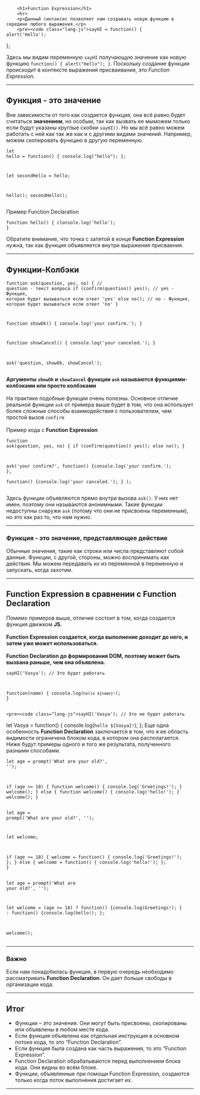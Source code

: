 <!DOCTYPE html>
<html>
    <head>
        <link href="/css/prism.css" rel="stylesheet">
        <script src="/prism.js"></script>
        <!--<link rel="stylesheet" href="/css/rainbow.css" type="text/css">
        <script src="/rainbow-custom.min.js"></script>-->
        <link rel="stylesheet" href="/css/main.css">
    </head>
    

        <h1>Function Expression</h1>
        <hr>
        <p>Данный синтаксис позволяет нам создавать новую функцию в середине любого выражения.</p>
        <pre><code class="lang-js">sayHI = function() {
    alert('Hello');
};</code></pre>
        <p>Здесь мы видим переменную <code class="lang- js">sayHI</code> получающую значение как новую функцию <code class="lang-js">function() { alert("Hello"); }</code>. Поскольку создание функции происходит в контексте выражения присваивания, это <em>Function Expression</em>.<p>
        <hr>
        <h2>Функция - это значение</h2>
        <p>Вне зависимости от того как создается функция, она всё равно будет считаться <b>значением</b>, но особым, так как вызвать ее мыможем только если будут указаны круглые скобки <code class="lang-js">sayHI()</code>. Но мы всё  равно можем работать с ней как так же как и с другими видами значений. Например, можем скопировать функцию в другую переменную. <pre><code class="lang-js">let hello = function() {
    console.log("hello");
};
        
let secondHello = hello;

hello();
secondHello();</code></pre>
        Пример Function Declaration
        <pre><code class="lang-js">function hello() {
    clonsole.log('hello');
}</code></pre>
        Обратите внимание, что точка с запятой в конце <b>Function Expression</b> нужна, так как функция объявляется внутри выражения присваения.
        </p>
        <hr>
        <h2>Функции-Колбэки</h2>
        <p><pre><code class="lang-js">function ask(question, yes, no) { // question - текст вопроса
    if (confirm(question)) yes(); // yes - Функция, которая будет вызываться если ответ 'yes'
    else no(); // no - Функция, которая будет вызываться если ответ 'no'
}

function showOk() {
    console.log('your confirm.');
}

function showCancel() {
    console.log('your canceled.');
}

ask('question, showOk, showCancel');</code></pre>
    <b>Аргументы <code class="lang-js">showOk</code> и <code class="lang-js">showCancel</code> функции <code class="lang-js">ask</code> называются функциями-колбэками или просто колбэками</b>
    <br>
    <br>
    На практике подобные функции очень полезны. Основное отличие реальной функции <code class="lang-js">ask</code> от примера выше будет в том, что она использует более сложные способы    взаимодействия с пользователем, чем простой вызов <code class="lang-js">confirm</code>
    <br>
    <br>
    Пример кода с <b>Function Expression</b>
    <pre><code class="lang-js">function ask(question, yes, no) {
    if (confirm(question)) yes();
    else no();
}

ask('your confirm?',
    function() {console.log('your confirm.'); },    
    function() {console.log('your canceled.'); }
);</code></pre>
    Здесь функции объявляются прямо внутри вызова <code class="lang-js">ask()</code>. У них нет имен, поэтому они называются анонимными. Такие функции недоступны снаружи <code class="lang-js">ask</code> (потому что они не присвоены переменным), но это как раз то, что нам нужно.</p>
    <hr>
    <h3>Функция - это значение, представляющее действие</h3>
    <p>Обычные значения, такие как строки или числа представляют собой данные. Функции, с другой, стороны, можно воспринимать как действия. Мы можем передавать их из переменной в переменную и запускать, когда захотим.</p>
    <hr>
    <h2>Function Expression в сравнении с Function Declaration</h2>
    <p>Помимо примеров выше, отличие состоит в том, когда создается функция движком <b>JS.</b> 
    <br>
    <br>
    <b>Function Expression создается, когда выполнение доходит до него, и затем уже может использоваться.</b> 
    <br>
    <br>
    <b>Function Declaration до формирования DOM, поэтому может быть вызвана раньше, чем она объявлена.</b>
    <pre><code class="lang-js">sayHI('Vasya'); // Это будет работать

function(name) {
    console.log(`hello ${name}!`);
}</code></pre>
    
    <pre><code class="lang-js">sayHI('Vasya'); // Это не будет работать

let Vasya = function() {
    console.log(`hello ${Vasya}!`);
};</code></pre>
    Еще одна особенность <b>Function Declaration</b> заключается в том, что я ее область видимости ограничена блоком кода, в котором она располагается. Ниже будут примеры одного и того же результата, полученного разными способами.
    <pre><code class="lang-js">let age = prompt('What are your old?', '');

if (age >= 18) {
    function welcome() {
        console.log('Greetings!');
    }
    welcome();
} else {
    function welcome() {
        console.log('hello!');
    }
    welcome();
}</code></pre>
    <pre><code class="lang-js">let age = prompt('What are your old?', '');

let welcome;

if (age >= 18) {
    welcome = function() {
        console.log('Greetings!');
    };
} else {
    welcome = function() {
        console.log('hello!');
    };
}</code></pre>
    <pre><code class="lang-js">let age = prompt('What are your old?', '');

let welcome = (age >= 18) ?
    function() {console.log(Greetings!); } :
    function() {console.log(hello!); };

welcome();</code></pre>
    </p>
    <hr>
    <h3>Важно</h3>
    <p>Если нам понадобилась функция, в первую очередь необходимо рассматривать <b>Function Declaration</b>. Он дает больше свободы в организации кода.
    </p>
    <hr>
    <h2>Итог</h2>
    <ul>
        <li>Функции – это значения. Они могут быть присвоены, скопированы или объявлены в любом месте кода.</li>
        <li>Если функция объявлена как отдельная инструкция в основном потоке кода, то это “Function Declaration”.</li>
        <li>Если функция была создана как часть выражения, то это “Function Expression”.</li>
        <li>Function Declaration обрабатываются перед выполнением блока кода. Они видны во всём блоке.</li>
        <li>Функции, объявленные при помощи Function Expression, создаются только когда поток выполнения достигает их.</li>
    </ul>
    <hr>
</html>